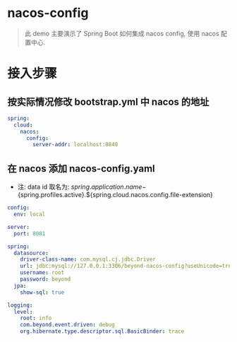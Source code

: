 # nacos-config

> 此 demo 主要演示了 Spring Boot 如何集成 nacos config, 使用 nacos 配置中心.

# 接入步骤

## 按实际情况修改 bootstrap.yml 中 nacos 的地址
```yaml
spring:
  cloud:
    nacos:
      config:
        server-addr: localhost:8848
```

## 在 nacos 添加 nacos-config.yaml

* 注: data id 取名为: ${spring.application.name}-${spring.profiles.active}.${spring.cloud.nacos.config.file-extension}
```yaml
config:
  env: local

server:
  port: 8081  

spring:
  datasource:
    driver-class-name: com.mysql.cj.jdbc.Driver
    url: jdbc:mysql://127.0.0.1:3306/beyond-nacos-config?useUnicode=true&characterEncoding=UTF-8&zeroDateTimeBehavior=convertToNull&serverTimezone=Asia/Shanghai&useSSL=false
    username: root
    password: beyond
  jpa:
    show-sql: true

logging:
  level:
    root: info
    com.beyond.event.driven: debug
    org.hibernate.type.descriptor.sql.BasicBinder: trace  
```